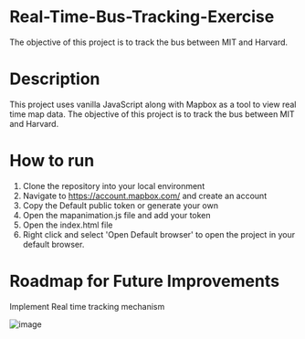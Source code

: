 # Real-Time-Bus-Tracking-Exercise
The objective of this project is to track the bus between MIT and Harvard.

# Description
This project uses vanilla JavaScript along with Mapbox as a tool to view real time map data. The objective of this project is to track the bus between MIT and Harvard.

# How to run
1. Clone the repository into your local environment
2. Navigate to https://account.mapbox.com/ and create an account
3. Copy the Default public token or generate your own
4. Open the mapanimation.js file and add your token
5. Open the index.html file
6. Right click and select 'Open Default browser' to open the project in your default browser.

# Roadmap for Future Improvements
Implement Real time tracking mechanism

![image](https://user-images.githubusercontent.com/33680240/163717215-ebb959d9-0c1d-4690-bbf4-782ecc2f7431.png)
